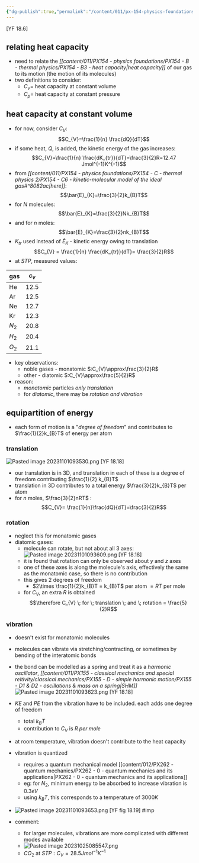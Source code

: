 ```yaml
---
{"dg-publish":true,"permalink":"/content/011/px-154-physics-foundations/px-154-c-thermal-physics-2/px-154-c9-heat-capacity-of-the-ideal-gas/","created":"2024-11-25T10:50:32.000+00:00","updated":"2024-11-26T19:50:22.511+00:00"}
---
```


[YF 18.6]
## relating heat capacity
- need to relate the *[[content/011/PX154 - physics foundations/PX154 - B - thermal physics/PX154 - B3 - heat capacity\|heat capacity]]* of our gas to its motion (the motion of its molecules)
- two definitions to consider:
	- ${} C_v=$ heat capacity at constant volume
	- ${} C_p=$ heat capacity at constant pressure
## heat capacity at constant volume
- for now, consider $C_{V}$: 
$$C_{V}=\frac{1}{n} \frac{dQ}{dT}$$
- if some heat, $Q$, is added, the kinetic energy of the gas increases: 
$$C_{V}=\frac{1}{n} \frac{dK_{tr}}{dT}=\frac{3}{2}R=12.47 Jmol^{-1}K^{-1}$$
- from *[[content/011/PX154 - physics foundations/PX154 - C - thermal physics 2/PX154 - C6 - kinetic-molecular model of the ideal gas#^8082ac\|here]]*: 
$$\bar{E}_{K}=\frac{3}{2}k_{B}T$$
- for $N$ molecules: 
$$\bar{E}_{K}=\frac{3}{2}Nk_{B}T$$
- and for $n$ moles: 
$$\bar{E}_{K}=\frac{3}{2}nk_{B}T$$
- ${} K_{tr}$ used instead of $\bar E_K$ - kinetic energy owing to translation 
$$C_{V} = \frac{1}{n} \frac{dK_{tr}}{dT}= \frac{3}{2}R$$
- at $STP$, measured values:

| gas   | $c_v$ |
| ----- | ----- |
| He    | 12.5  |
| Ar    | 12.5  |
| Ne    | 12.7  |
| Kr    | 12.3  |
| $N_2$ | 20.8  |
| $H_2$ | 20.4  |
| $O_2$ | 21.1  |

- key observations:
	- noble gases - monatomic $:C_{V}\approx\frac{3}{2}R$
	- other - diatomic $:C_{V}\approx\frac{5}{2}R$
- reason: 
	- *monatomic* particles *only translation*
	- for *diatomic*, there may be *rotation and vibration*
## equipartition of energy
- each form of motion is a "*degree of freedom*" and contributes to $\frac{1}{2}k_{B}T$ of energy per atom
### translation
![Pasted image 20231101093530.png](/img/user/pics/Pasted%20image%2020231101093530.png) [YF 18.18]
- our translation is in 3D, and translation in each of these is a degree of freedom contributing $\frac{1}{2} k_{B}T$
- translation in 3D contributes to a total energy $\frac{3}{2}k_{B}T$ per atom
- for $n$ moles, $\frac{3}{2}nRT$ : 
$$C_{V}= \frac{1}{n}\frac{dQ}{dT}=\frac{3}{2}R$$
### rotation
- neglect this for monatomic gases
- diatomic gases: 
	- molecule can rotate, but not about all 3 axes: 
	![Pasted image 20231101093609.png](/img/user/pics/Pasted%20image%2020231101093609.png) [YF 18.18]
	- it is found that rotation can only be observed about $y$ and $z$ axes
	- one of these axes is along the molecule's axis, effectively the same as the monatomic case, so there is no contribution
	- this gives 2 degrees of freedom
		- $2\times \frac{1}{2}k_{B}T = k_{B}T$ per atom $=RT$ per mole
	- for $C_{V}$, an extra $R$ is obtained 
	$$\therefore C_{V} \; for \; translation \; and \; rotation = \frac{5}{2}R$$
### vibration
- doesn't exist for monatomic molecules
- molecules can vibrate via stretching/contracting, or sometimes by bending of the interatomic bonds
- the bond can be modelled as a spring and treat it as a *harmonic oscillator*, *[[content/011/PX155 - classical mechanics and special reltivity/classical mechanics/PX155 - D - simple harmonic motion/PX155 - D1 & D2 - oscillations & mass on a spring\|SHM]]* 
![Pasted image 20231101093623.png](/img/user/pics/Pasted%20image%2020231101093623.png) [YF 18.18]
- $KE$ and $PE$ from the vibration have to be included. each adds one degree of freedom
	- total $k_BT$ 
	- contribution to $C_{V}$ is $R \; per \; mole$ 
- at room temperature, vibration doesn't contribute to the heat capacity
- vibration is quantized
	- requires a quantum mechanical model [[content/012/PX262 - quantum mechanics/PX262 - 0 - quantum mechanics and its applications\|PX262 - 0 - quantum mechanics and its applications]]
	- eg: for $N_2$, minimum energy to be absorbed to increase vibration is $0.3 eV$
	- using $k_BT$, this corresponds to a temperature of $3000K$
- ![Pasted image 20231101093653.png](/img/user/pics/Pasted%20image%2020231101093653.png) [YF fig 18.19] #imp 

- comment:
	- for larger molecules, vibrations are more complicated with different modes available
	- ![Pasted image 20231025085547.png](/img/user/pics/Pasted%20image%2020231025085547.png)
	- $CO_2$ at $STP: C_{V} = 28.5 J mol^{-1}K^{-1}$ 